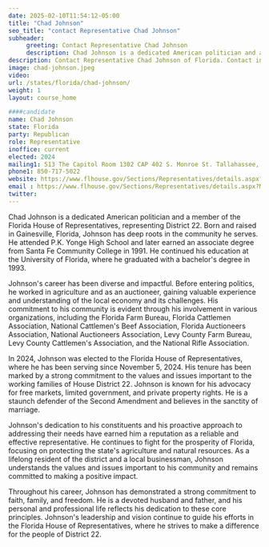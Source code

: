 ```yaml
---
date: 2025-02-10T11:54:12-05:00
title: "Chad Johnson"
seo_title: "contact Representative Chad Johnson"
subheader:
     greeting: Contact Representative Chad Johnson
     description: Chad Johnson is a dedicated American politician and a member of the Florida House of Representatives, representing District 22. He assumed office on November 5, 2024. His current term ends on November 3, 2026.
description: Contact Representative Chad Johnson of Florida. Contact information for Chad Johnson includes email address, phone number, and mailing address.
image: chad-johnson.jpeg
video:
url: /states/florida/chad-johnson/
weight: 1
layout: course_home

####candidate
name: Chad Johnson
state: Florida
party: Republican
role: Representative
inoffice: current
elected: 2024
mailing1: 513 The Capitol Room 1302 CAP 402 S. Monroe St. Tallahassee, FL 32399-1300
phone1: 850-717-5022
website: https://www.flhouse.gov/Sections/Representatives/details.aspx?MemberId=4908&LegislativeTermId=91/
email : https://www.flhouse.gov/Sections/Representatives/details.aspx?MemberId=4908&LegislativeTermId=91/
twitter: 
---
```

Chad Johnson is a dedicated American politician and a member of the Florida House of Representatives, representing District 22. Born and raised in Gainesville, Florida, Johnson has deep roots in the community he serves. He attended P.K. Yonge High School and later earned an associate degree from Santa Fe Community College in 1991. He continued his education at the University of Florida, where he graduated with a bachelor's degree in 1993.

Johnson's career has been diverse and impactful. Before entering politics, he worked in agriculture and as an auctioneer, gaining valuable experience and understanding of the local economy and its challenges. His commitment to his community is evident through his involvement in various organizations, including the Florida Farm Bureau, Florida Cattlemen Association, National Cattlemen's Beef Association, Florida Auctioneers Association, National Auctioneers Association, Levy County Farm Bureau, Levy County Cattlemen's Association, and the National Rifle Association.

In 2024, Johnson was elected to the Florida House of Representatives, where he has been serving since November 5, 2024. His tenure has been marked by a strong commitment to the values and issues important to the working families of House District 22. Johnson is known for his advocacy for free markets, limited government, and private property rights. He is a staunch defender of the Second Amendment and believes in the sanctity of marriage.

Johnson's dedication to his constituents and his proactive approach to addressing their needs have earned him a reputation as a reliable and effective representative. He continues to fight for the prosperity of Florida, focusing on protecting the state's agriculture and natural resources. As a lifelong resident of the district and a local businessman, Johnson understands the values and issues important to his community and remains committed to making a positive impact.

Throughout his career, Johnson has demonstrated a strong commitment to faith, family, and freedom. He is a devoted husband and father, and his personal and professional life reflects his dedication to these core principles. Johnson's leadership and vision continue to guide his efforts in the Florida House of Representatives, where he strives to make a difference for the people of District 22.
